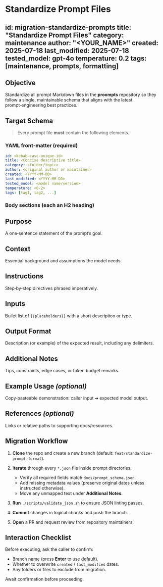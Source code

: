# Standardize Prompt Files

id: migration-standardize-prompts
title: "Standardize Prompt Files"
category: maintenance
author: "\<YOUR_NAME\>"
created: 2025-07-18
last_modified: 2025-07-18
tested_model: gpt-4o
temperature: 0.2
tags: [maintenance, prompts, formatting]
-----------------------------------------

## Objective

Standardize all prompt Markdown files in the **proompts** repository so they follow a single, maintainable schema that aligns with the latest prompt‑engineering best practices.

## Target Schema

> Every prompt file **must** contain the following elements.

### YAML front‑matter (required)

```yaml
id: <kebab-case-unique-id>
title: <Concise descriptive title>
category: <folder/topic>
author: <original author or maintainer>
created: <YYYY-MM-DD>
last_modified: <YYYY-MM-DD>
tested_model: <model name/version>
temperature: <0‑2>
tags: [tag1, tag2, ...]
```

### Body sections (each an H2 heading)

## Purpose

A one‑sentence statement of the prompt’s goal.

## Context

Essential background and assumptions the model needs.

## Instructions

Step‑by‑step directives phrased imperatively.

## Inputs

Bullet list of `{{placeholders}}` with a short description or type.

## Output Format

Description (or example) of the expected result, including any delimiters.

## Additional Notes

Tips, constraints, edge cases, or token budget remarks.

## Example Usage *(optional)*

Copy‑pasteable demonstration: caller input ➜ expected model output.

## References *(optional)*

Links or relative paths to supporting docs/resources.

## Migration Workflow

1. **Clone** the repo and create a new branch (default: `feat/standardize-prompt-format`).
1. **Iterate** through every `*.json` file inside prompt directories:

   * Verify all required fields match `docs/prompt_schema.json`.
   * Add missing metadata values (preserve original dates unless instructed otherwise).
   * Move any unmapped text under **Additional Notes**.
1. **Run** `./scripts/validate_json.sh` to ensure JSON linting passes.
1. **Commit** changes in logical chunks and push the branch.
1. **Open** a PR and request review from repository maintainers.

## Interaction Checklist

Before executing, ask the caller to confirm:

* Branch name (press **Enter** to use default).
* Whether to overwrite `created` / `last_modified` dates.
* Any folders or files to exclude from migration.

Await confirmation before proceeding.
